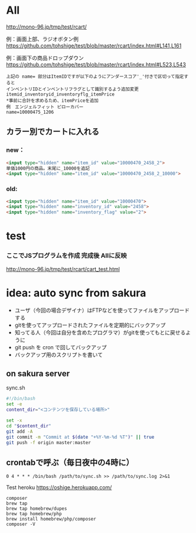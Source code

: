 
# All 
http://mono-96.jp/tmp/test/rcart/


例：画面上部、ラジオボタン例 
https://github.com/tohshige/test/blob/master/rcart/index.html#L141,L161  

例：画面下の商品ドロップダウン 
https://github.com/tohshige/test/blob/master/rcart/index.html#L523,L543  
```
上記の name= 部分はItemIDですが以下のようにアンダースコア'_'付きで区切って指定すると  
インベントリIDとインベントリフラグとして識別するよう追加変更  
itemid_inventoryid_inventoryflg_itemPrice  
*事前に合計を求めるため、itemPriceを追加
例　エンジェルフィット ピローカバー  
name=10000475_1206
```

## カラー別でカートに入れる  
### new：  
```html
<input type="hidden" name="item_id" value="10000470_2458_2">
単価1000円の商品。末尾に_10000を追記
<input type="hidden" name="item_id" value="10000470_2458_2_10000">
```
### old:  
```html
<input type="hidden" name="item_id" value="10000470">
<input type="hidden" name="inventory_id" value="2458">
<input type="hidden" name="inventory_flag" value="2">
```



# test
### ここでJSプログラムを作成 完成後 Allに反映
http://mono-96.jp/tmp/test/rcart/cart_test.html

# idea: auto sync from sakura

- ユーザ（今回の場合デザイナ）はFTPなどを使ってファイルをアップロードする
 - gitを使ってアップロードされたファイルを定期的にバックアップ
- 知ってる人（今回は自分を含めたプログラマ）がgitを使ってもとに戻せるように
 - git push を cron で回してバックアップ
 - バックアップ用のスクリプトを書いて

## on sakura server
sync.sh
```sh
#!/bin/bash
set -e
content_dir="<コンテンツを保存している場所>"

set -x
cd "$content_dir"
git add -A
git commit -m "Commit at $(date "+%Y-%m-%d %T")" || true
git push -f origin master:master
```

## crontabで呼ぶ（毎日夜中の4時に）
```
0 4 * * * /bin/bash /path/to/sync.sh >> /path/to/sync.log 2>&1
```


Test heroku
https://oshige.herokuapp.com/

```
composer
brew tap
brew tap homebrew/dupes
brew tap homebrew/php
brew install homebrew/php/composer
composer -V
```
